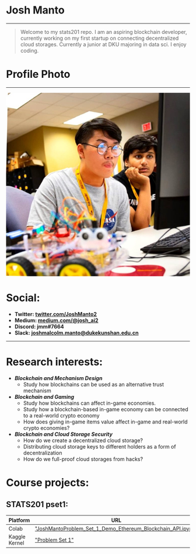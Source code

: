 # Josh Manto

---

> Welcome to my stats201 repo. I am an aspiring blockchain developer, currently working on my first startup on connecting decentralized cloud storages. Currently a junior at DKU majoring in data sci. I enjoy coding. 

# Profile Photo

---

![1642117298381.jpg](https://github.com/Rising-Stars-by-Sunshine/joshmanto/blob/main/1642117298381.jpg)


# Social:

- **Twitter: [twitter.com/JoshManto2](https://twitter.com/JoshManto2)**
- **Medium: [medium.com/@josh_ai2](http://medium.com/@josh_ai2)**
- **Discord: jmm#7664**
- **Slack: [joshmalcolm.manto@dukekunshan.edu.cn](mailto:joshmalcolm.manto@dukekunshan.edu.cn)**

---

# Research interests: 

- ***Blockchain and Mechanism Design***
    - Study how blockchains can be used as an alternative trust mechanism
- ***Blockchain and Gaming***
    - Study how blockchains can affect in-game economies.
    - Study how a blockchain-based in-game economy can be connected to a real-world crypto economy
    - How does giving in-game items value affect in-game and real-world crypto economies?
- ***Blockchain and Cloud Storage Security***
    - How do we create a decentralized cloud storage?
    - Distributing cloud storage keys to different holders as a form of decentralization
    - How do we full-proof cloud storages from hacks?

# Course projects:

## STATS201 pset1:
| Platform  | URL |
| ------------- | ------------- |
| Colab  | ["JoshMantoProblem_Set_1_Demo_Ethereum_Blockchain_API.ipynb"](https://colab.research.google.com/drive/1WKpgWiC0PA-wouG1oxi91MkHbGgFhoRF?usp=sharing)  |
| Kaggle Kernel  | ["Problem Set 1"](https://www.kaggle.com/joshmanto/joshm-pset1/edit)|

